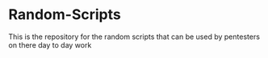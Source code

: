 # Random-Scripts
This is the repository for the random scripts that can be used by pentesters on there day to day work
